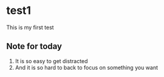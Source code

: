 # test1

This is my first test

## Note for today
1. It is so easy to get distracted
2. And it is so hard to back to focus on something you want
